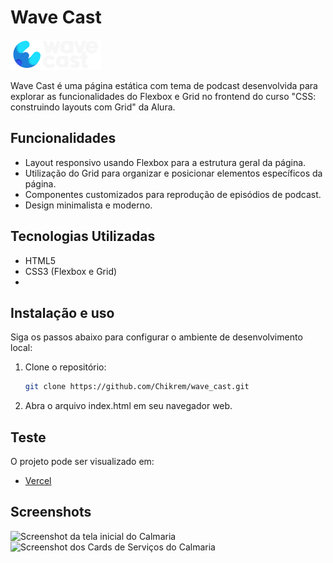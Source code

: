 # Wave Cast

![Wave Cast Logo](src/imagens/Logos/CastWave_logo.png)

Wave Cast é uma página estática com tema de podcast desenvolvida para explorar as funcionalidades do Flexbox e Grid no frontend do curso "CSS: construindo layouts com Grid" da Alura.

## Funcionalidades

- Layout responsivo usando Flexbox para a estrutura geral da página.
- Utilização do Grid para organizar e posicionar elementos específicos da página.
- Componentes customizados para reprodução de episódios de podcast.
- Design minimalista e moderno.
  
## Tecnologias Utilizadas

- HTML5
- CSS3 (Flexbox e Grid)
- 
## Instalação e uso

Siga os passos abaixo para configurar o ambiente de desenvolvimento local:

1. Clone o repositório:

    ```bash
    git clone https://github.com/Chikrem/wave_cast.git
    ```

2. Abra o arquivo index.html em seu navegador web.

## Teste

O projeto pode ser visualizado em:

- [Vercel](https://wave-cast-iota.vercel.app/)

## Screenshots
![Screenshot da tela inicial do Calmaria](src/imagens/img3.png)
![Screenshot dos Cards de Serviços do Calmaria](src/imagens/img3.png)


